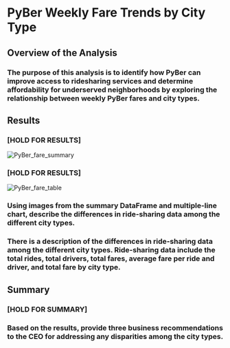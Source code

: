 # PyBer Weekly Fare Trends by City Type

## Overview of the Analysis

### The purpose of this analysis is to identify how PyBer can improve access to ridesharing services and determine affordability for underserved neighborhoods by exploring the relationship between weekly PyBer fares and city types.

## Results

### [HOLD FOR RESULTS]

   ![PyBer_fare_summary]([analysis/PyBer_fare_summary.png](https://github.com/eeallen09/PyBer-Analysis/blob/ee468413315bf32e2ecadbe4bb875a7be5a3b3da/PyBer_Challenge.ipynb/analysis/PyBer_fare_summary.png))
   
### [HOLD FOR RESULTS]

   ![PyBer_fare_table]([analysis/PyBer_fare_table.png](https://github.com/eeallen09/PyBer-Analysis/blob/ee468413315bf32e2ecadbe4bb875a7be5a3b3da/PyBer_Challenge.ipynb/analysis/PyBer_fare_table.png))

### Using images from the summary DataFrame and multiple-line chart, describe the differences in ride-sharing data among the different city types.
### There is a description of the differences in ride-sharing data among the different city types. Ride-sharing data include the total rides, total drivers, total fares, average fare per ride and driver, and total fare by city type. 

## Summary

### [HOLD FOR SUMMARY]

### Based on the results, provide three business recommendations to the CEO for addressing any disparities among the city types.
